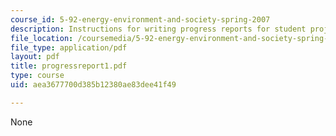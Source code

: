 ```yaml
---
course_id: 5-92-energy-environment-and-society-spring-2007
description: Instructions for writing progress reports for student projects.
file_location: /coursemedia/5-92-energy-environment-and-society-spring-2007/aea3677700d385b12380ae83dee41f49_progressreport1.pdf
file_type: application/pdf
layout: pdf
title: progressreport1.pdf
type: course
uid: aea3677700d385b12380ae83dee41f49

---
```

None